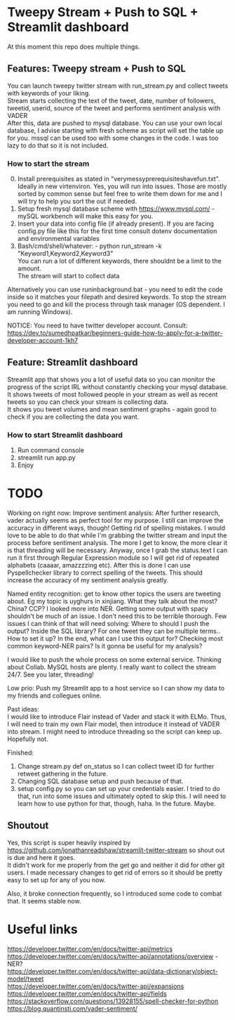 # Tweepy Stream + Push to SQL + Streamlit dashboard
At this moment this repo does multiple things.
## Features: Tweepy stream + Push to SQL
You can launch tweepy twitter stream with run_stream.py and collect tweets with keywords of your liking.  
Stream starts collecting the text of the tweet, date, number of followers, tweetid, userid, source of the tweet and performs sentiment analysis with VADER  
After this, data are pushed to mysql database. You can use your own local database, I advise starting with fresh scheme as script will set the table up for you. mssql can be used too with some changes in the code. I was too lazy to do that so it is not included.  
### How to start the stream
0. Install prerequisites as stated in "verymessyprerequisiteshavefun.txt".  Ideally in new virtenviron. Yes, you will run into issues. Those are mostly sorted by common sense but feel free to write them down for me and I will try to help you sort the out if needed.  
1. Setup fresh mysql database scheme with https://www.mysql.com/ - mySQL workbench will make this easy for you.  
2. Insert your data into config file (if already present). If you are facing config.py file like this for the first time consult dotenv documentation and environmental variables
3. Bash/cmd/shell/whatever: - python run_stream -k "Keyword1,Keyword2,Keyword3"  
You can run a lot of different keywords, there shouldnt be a limit to the amount.  
The stream will start to collect data

Alternatively you can use runinbackground.bat - you need to edit the code inside so it matches your filepath and desired keywords. To stop the stream you need to go and kill the process through task manager (OS dependent. I am running Windows).

NOTICE: You need to have twitter developer account. Consult: https://dev.to/sumedhpatkar/beginners-guide-how-to-apply-for-a-twitter-developer-account-1kh7  
  
## Feature: Streamlit dashboard
Streamlit app that shows you a lot of useful data so you can monitor the progress of the script IRL without constantly checking your mysql database. It shows tweets of most followed people in your stream as well as recent tweets so you can check your stream is collecting data.  
It shows you tweet volumes and mean sentiment graphs - again good to check if you are collecting the data you want.  
### How to start Streamlit dashboard
1. Run command console  
2. streamlit run app.py  
3. Enjoy  
  
# TODO
Working on right now:
Improve sentiment analysis: After further research, vader actually seems as perfect tool for my purpose. I still can improve the accuracy in different ways, though! Getting rid of spelling mistakes. I would love to be able to do that while I'm grabbing the twitter stream and input the process before sentiment analysis. The more I get to know, the more clear it is that threading will be necessary. Anyway, once I grab the status.text I can run it first through Regular Expression module so I will get rid of repeated alphabets (caaaar, amazzzzing etc). After this is done I can use Pyspellchecker library to correct spelling of the tweets. This should increase the accuracy of my sentiment analysis greatly.

Named entity recognition: get to know other topics the users are tweeting about. Eg my topic is uyghurs in xinjiang. What they talk about the most? China? CCP? 
I looked more into NER. Getting some output with spacy shouldn't be much of an issue. I don't need this to be terrible thorough. 
Few issues I can think of that will need solving:
Where to should I push the output? Inside the SQL library? For one tweet they can be multiple terms.. How to set it up? 
In the end, what can I use this output for? Checking most common keyword-NER pairs? Is it gonna be useful for my analysis?

I would like to push the whole process on some external service. Thinking about Collab. MySQL hosts are plenty. I really want to collect the stream 24/7. See you later, threading!  

Low prio:
Push my Streamlit app to a host service so I can show my data to my friends and collegues online.

Past ideas:  
I would like to introduce Flair instead of Vader and stack it with ELMo. Thus, I will need to train my own Flair model, then introduce it instead of VADER into stream. I might need to introduce threading so the script can keep up. Hopefully not.

Finished:
1. Change stream.py def on_status so I can collect tweet ID for further retweet gathering in the future.
2. Changing SQL database setup and push because of that.
3. setup config.py so you can set up your credentials easier. I tried to do that, run into some issues and ultimately opted to skip this. I will need to learn how to use python for that, though, haha. In the future. Maybe.  

## Shoutout
Yes, this script is super heavily inspired by https://github.com/jonathanreadshaw/streamlit-twitter-stream so shout out is due and here it goes.  
It didn't work for me properly from the get go and neither it did for other git users. I made necessary changes to get rid of errors so it should be pretty easy to set up for any of you now. 

Also, it broke connection frequently, so I introduced some code to combat that. It seems stable now.  

# Useful links
https://developer.twitter.com/en/docs/twitter-api/metrics  
https://developer.twitter.com/en/docs/twitter-api/annotations/overview - NER?  
https://developer.twitter.com/en/docs/twitter-api/data-dictionary/object-model/tweet  
https://developer.twitter.com/en/docs/twitter-api/expansions  
https://developer.twitter.com/en/docs/twitter-api/fields  
https://stackoverflow.com/questions/13928155/spell-checker-for-python  
https://blog.quantinsti.com/vader-sentiment/  
